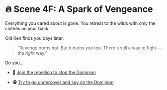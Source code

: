 
# 🔥 Scene 4F: A Spark of Vengeance

Everything you cared about is gone. You retreat to the wilds with only the clothes on your back.

Old Ken finds you days later.

> “Revenge burns hot. But it burns *you* too. There's still a way to fight — the *right* way.”

Do you…

- 🌌 [Join the rebellion to stop the Dominion](../space-battles/scene5A.md)

- 🕵️ [Try to go undercover and spy on the Dominion](../space-battles/scene5E.md)
